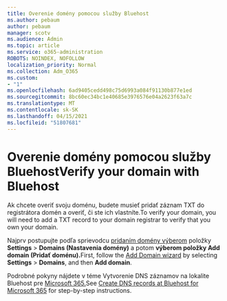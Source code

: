 ```yaml
---
title: Overenie domény pomocou služby Bluehost
ms.author: pebaum
author: pebaum
manager: scotv
ms.audience: Admin
ms.topic: article
ms.service: o365-administration
ROBOTS: NOINDEX, NOFOLLOW
localization_priority: Normal
ms.collection: Adm_O365
ms.custom:
- "1"
ms.openlocfilehash: 6ad9405cedd498c75d6993a084f91130b877e1ed
ms.sourcegitcommit: 8bc60ec34bc1e40685e3976576e04a2623f63a7c
ms.translationtype: MT
ms.contentlocale: sk-SK
ms.lasthandoff: 04/15/2021
ms.locfileid: "51807681"
---
```

# <a name="verify-your-domain-with-bluehost"></a><span data-ttu-id="4cccc-102">Overenie domény pomocou služby Bluehost</span><span class="sxs-lookup"><span data-stu-id="4cccc-102">Verify your domain with Bluehost</span></span>

<span data-ttu-id="4cccc-103">Ak chcete overiť svoju doménu, budete musieť pridať záznam TXT do registrátora domén a overiť, či ste ich vlastníte.</span><span class="sxs-lookup"><span data-stu-id="4cccc-103">To verify your domain, you will need to add a TXT record to your domain registrar to verify that you own your domain.</span></span> 

<span data-ttu-id="4cccc-104">Najprv postupujte podľa sprievodcu [pridaním domény výberom](https://admin.microsoft.com/Adminportal#/Domains) položky **Settings** \> **Domains (Nastavenia domény)** a potom **výberom položky Add domain (Pridať doménu).**</span><span class="sxs-lookup"><span data-stu-id="4cccc-104">First, follow the [Add Domain wizard](https://admin.microsoft.com/Adminportal#/Domains) by selecting **Settings** \> **Domains**, and then **Add domain**.</span></span>
  
<span data-ttu-id="4cccc-105">Podrobné pokyny nájdete v téme Vytvorenie DNS záznamov na lokalite Bluehost pre [Microsoft 365.](https://docs.microsoft.com/microsoft-365/admin/dns/create-dns-records-at-bluehost)</span><span class="sxs-lookup"><span data-stu-id="4cccc-105">See [Create DNS records at Bluehost for Microsoft 365](https://docs.microsoft.com/microsoft-365/admin/dns/create-dns-records-at-bluehost) for step-by-step instructions.</span></span>